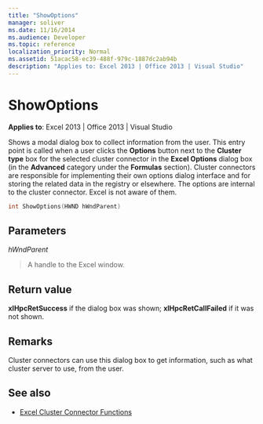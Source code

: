 ```yaml
---
title: "ShowOptions"
manager: soliver
ms.date: 11/16/2014
ms.audience: Developer
ms.topic: reference
localization_priority: Normal
ms.assetid: 51acac58-ec39-488f-979c-1887dc2ab94b
description: "Applies to: Excel 2013 | Office 2013 | Visual Studio"
---
```


# ShowOptions

**Applies to**: Excel 2013 | Office 2013 | Visual Studio 
  
Shows a modal dialog box to collect information from the user. This entry point is called when a user clicks the **Options** button next to the **Cluster type** box for the selected cluster connector in the **Excel Options** dialog box (in the **Advanced** category under the **Formulas** section). Cluster connectors are responsible for implementing their own options dialog interface and for storing the related data in the registry or elsewhere. The options are internal to the cluster connector. Excel is not aware of them. 
  
```cpp
int ShowOptions(HWND hWndParent)
```

## Parameters

_hWndParent_
  
> A handle to the Excel window.
    
## Return value

**xlHpcRetSuccess** if the dialog box was shown; **xlHpcRetCallFailed** if it was not shown. 
  
## Remarks

Cluster connectors can use this dialog box to get information, such as what cluster server to use, from the user.
  
## See also

- [Excel Cluster Connector Functions](excel-cluster-connector-functions.md)

